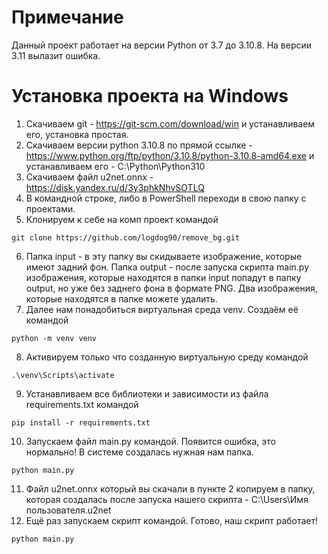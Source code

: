# Примечание
Данный проект работает на версии Python от 3.7 до 3.10.8. На версии 3.11 вылазит ошибка.

# Установка проекта на Windows
1. Скачиваем git - https://git-scm.com/download/win и устанавливаем его, установка простая.
2. Скачиваем версии python 3.10.8 по прямой ссылке - https://www.python.org/ftp/python/3.10.8/python-3.10.8-amd64.exe и устанавливаем его - C:\Python\Python310
3. Скачиваем файл u2net.onnx - https://disk.yandex.ru/d/3y3phkNhvSOTLQ
4. В командной строке, либо в PowerShell переходи в свою папку с проектами.
5. Клонируем к себе на комп проект командой
```
git clone https://github.com/logdog90/remove_bg.git
```
6. Папка input - в эту папку вы скидываете изображение, которые имеют задний фон. Папка output - после запуска скрипта main.py изображения, которые находятся в папки input попадут в папку output, но уже без заднего фона в формате PNG. Два изображения, которые находятся в папке можете удалить.
7. Далее нам понадобиться виртуальная среда venv. Создаём её командой
```
python -m venv venv
```
8. Активируем только что созданную виртуальную среду командой
```
.\venv\Scripts\activate
```
9. Устанавливаем все библиотеки и зависимости из файла requirements.txt командой
```
pip install -r requirements.txt
```
10. Запускаем файл main.py командой. Появится ошибка, это нормально! В системе создалась нужная нам папка.
```
python main.py
```
11. Файл u2net.onnx который вы скачали в пункте 2 копируем в папку, которая создалась после запуска нашего скрипта - C:\Users\Имя пользователя\.u2net
12. Ещё раз запускаем скрипт командой. Готово, наш скрипт работает!
```
python main.py
```
